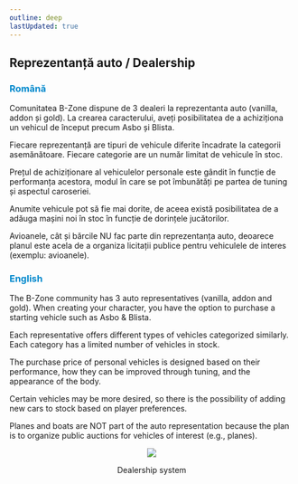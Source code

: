 ```yaml
---
outline: deep
lastUpdated: true
---
```


## Reprezentanță auto / Dealership

### <span style="color: #0088CC">Română</span>


Comunitatea B-Zone dispune de 3 dealeri la reprezentanta auto (vanilla, addon și gold). La crearea caracterului, aveți posibilitatea de a achiziționa un vehicul de început precum Asbo și Blista.

Fiecare reprezentanță are tipuri de vehicule diferite încadrate la categorii asemănătoare. Fiecare categorie are un număr limitat de vehicule în stoc.

Prețul de achiziționare al vehiculelor personale este gândit în funcție de performanța acestora, modul în care se pot îmbunătăți pe partea de tuning și aspectul caroseriei.

Anumite vehicule pot să fie mai dorite, de aceea există posibilitatea de a adăuga mașini noi în stoc în funcție de dorințele jucătorilor.

Avioanele, cât și bărcile NU fac parte din reprezentanța auto, deoarece planul este acela de a organiza licitații publice pentru vehiculele de interes (exemplu: avioanele).

### <span style="color: #0088CC">English</span>

The B-Zone community has 3 auto representatives (vanilla, addon and gold). When creating your character, you have the option to purchase a starting vehicle such as Asbo & Blista.

Each representative offers different types of vehicles categorized similarly. Each category has a limited number of vehicles in stock.

The purchase price of personal vehicles is designed based on their performance, how they can be improved through tuning, and the appearance of the body.

Certain vehicles may be more desired, so there is the possibility of adding new cars to stock based on player preferences.

Planes and boats are NOT part of the auto representation because the plan is to organize public auctions for vehicles of interest (e.g., planes).

<p align="center"><img src="https://i.imgur.com/js2QYCL.gif"/></p>
<p style="text-align: center">Dealership system</p>

